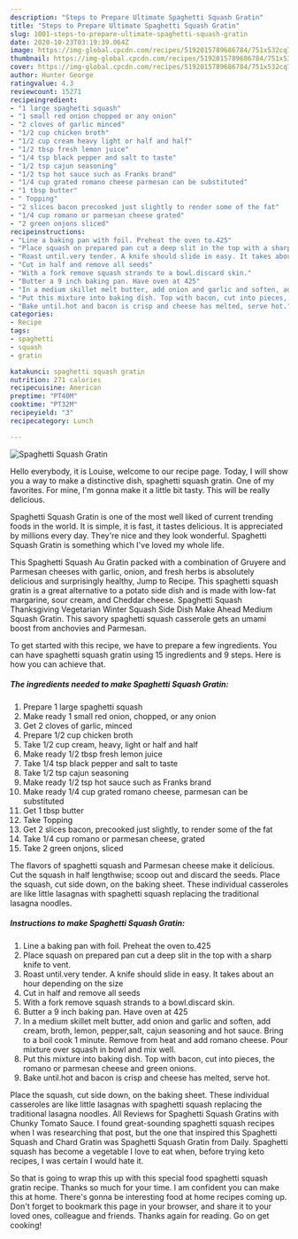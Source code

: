 ```yaml
---
description: "Steps to Prepare Ultimate Spaghetti Squash Gratin"
title: "Steps to Prepare Ultimate Spaghetti Squash Gratin"
slug: 1001-steps-to-prepare-ultimate-spaghetti-squash-gratin
date: 2020-10-23T03:19:39.064Z
image: https://img-global.cpcdn.com/recipes/5192015789686784/751x532cq70/spaghetti-squash-gratin-recipe-main-photo.jpg
thumbnail: https://img-global.cpcdn.com/recipes/5192015789686784/751x532cq70/spaghetti-squash-gratin-recipe-main-photo.jpg
cover: https://img-global.cpcdn.com/recipes/5192015789686784/751x532cq70/spaghetti-squash-gratin-recipe-main-photo.jpg
author: Hunter George
ratingvalue: 4.3
reviewcount: 15271
recipeingredient:
- "1 large spaghetti squash"
- "1 small red onion chopped or any onion"
- "2 cloves of garlic minced"
- "1/2 cup chicken broth"
- "1/2 cup cream heavy light or half and half"
- "1/2 tbsp fresh lemon juice"
- "1/4 tsp black pepper and salt to taste"
- "1/2 tsp cajun seasoning"
- "1/2 tsp hot sauce such as Franks brand"
- "1/4 cup grated romano cheese parmesan can be substituted"
- "1 tbsp butter"
- " Topping"
- "2 slices bacon precooked just slightly to render some of the fat"
- "1/4 cup romano or parmesan cheese grated"
- "2 green onjons sliced"
recipeinstructions:
- "Line a baking pan with foil. Preheat the oven to.425"
- "Place squash on prepared pan cut a deep slit in the top with a sharp knife to vent."
- "Roast until.very tender. A knife should slide in easy. It takes about an hour depending on the size"
- "Cut in half and remove all seeds"
- "With a fork remove squash strands to a bowl.discard skin."
- "Butter a 9 inch baking pan. Have oven at 425"
- "In a medium skillet melt butter, add onion and garlic and soften, add cream, broth, lemon, pepper,salt, cajun seasoning and hot sauce. Bring to a boil cook 1 minute. Remove from heat and add romano cheese. Pour mixture over squash in bowl and mix well."
- "Put this mixture into baking dish. Top with bacon, cut into pieces, the romano or parmesan cheese and green onions."
- "Bake until.hot and bacon is crisp and cheese has melted, serve hot."
categories:
- Recipe
tags:
- spaghetti
- squash
- gratin

katakunci: spaghetti squash gratin 
nutrition: 271 calories
recipecuisine: American
preptime: "PT40M"
cooktime: "PT32M"
recipeyield: "3"
recipecategory: Lunch

---
```



![Spaghetti Squash Gratin](https://img-global.cpcdn.com/recipes/5192015789686784/751x532cq70/spaghetti-squash-gratin-recipe-main-photo.jpg)

Hello everybody, it is Louise, welcome to our recipe page. Today, I will show you a way to make a distinctive dish, spaghetti squash gratin. One of my favorites. For mine, I'm gonna make it a little bit tasty. This will be really delicious.

Spaghetti Squash Gratin is one of the most well liked of current trending foods in the world. It is simple, it is fast, it tastes delicious. It is appreciated by millions every day. They're nice and they look wonderful. Spaghetti Squash Gratin is something which I've loved my whole life.

This Spaghetti Squash Au Gratin packed with a combination of Gruyere and Parmesan cheeses with garlic, onion, and fresh herbs is absolutely delicious and surprisingly healthy, Jump to Recipe. This spaghetti squash gratin is a great alternative to a potato side dish and is made with low-fat margarine, sour cream, and Cheddar cheese. Spaghetti Squash Thanksgiving Vegetarian Winter Squash Side Dish Make Ahead Medium Squash Gratin. This savory spaghetti squash casserole gets an umami boost from anchovies and Parmesan.


To get started with this recipe, we have to prepare a few ingredients. You can have spaghetti squash gratin using 15 ingredients and 9 steps. Here is how you can achieve that.

<!--inarticleads1-->

##### The ingredients needed to make Spaghetti Squash Gratin:

1. Prepare 1 large spaghetti squash
1. Make ready 1 small red onion, chopped, or any onion
1. Get 2 cloves of garlic, minced
1. Prepare 1/2 cup chicken broth
1. Take 1/2 cup cream, heavy, light or half and half
1. Make ready 1/2 tbsp fresh lemon juice
1. Take 1/4 tsp black pepper and salt to taste
1. Take 1/2 tsp cajun seasoning
1. Make ready 1/2 tsp hot sauce such as Franks brand
1. Make ready 1/4 cup grated romano cheese, parmesan can be substituted
1. Get 1 tbsp butter
1. Take  Topping
1. Get 2 slices bacon, precooked just slightly, to render some of the fat
1. Take 1/4 cup romano or parmesan cheese, grated
1. Take 2 green onjons, sliced


The flavors of spaghetti squash and Parmesan cheese make it delicious. Cut the squash in half lengthwise; scoop out and discard the seeds. Place the squash, cut side down, on the baking sheet. These individual casseroles are like little lasagnas with spaghetti squash replacing the traditional lasagna noodles. 

<!--inarticleads2-->

##### Instructions to make Spaghetti Squash Gratin:

1. Line a baking pan with foil. Preheat the oven to.425
1. Place squash on prepared pan cut a deep slit in the top with a sharp knife to vent.
1. Roast until.very tender. A knife should slide in easy. It takes about an hour depending on the size
1. Cut in half and remove all seeds
1. With a fork remove squash strands to a bowl.discard skin.
1. Butter a 9 inch baking pan. Have oven at 425
1. In a medium skillet melt butter, add onion and garlic and soften, add cream, broth, lemon, pepper,salt, cajun seasoning and hot sauce. Bring to a boil cook 1 minute. Remove from heat and add romano cheese. Pour mixture over squash in bowl and mix well.
1. Put this mixture into baking dish. Top with bacon, cut into pieces, the romano or parmesan cheese and green onions.
1. Bake until.hot and bacon is crisp and cheese has melted, serve hot.


Place the squash, cut side down, on the baking sheet. These individual casseroles are like little lasagnas with spaghetti squash replacing the traditional lasagna noodles. All Reviews for Spaghetti Squash Gratins with Chunky Tomato Sauce. I found great-sounding spaghetti squash recipes when I was researching that post, but the one that inspired this Spaghetti Squash and Chard Gratin was Spaghetti Squash Gratin from Daily. Spaghetti squash has become a vegetable I love to eat when, before trying keto recipes, I was certain I would hate it. 

So that is going to wrap this up with this special food spaghetti squash gratin recipe. Thanks so much for your time. I am confident you can make this at home. There's gonna be interesting food at home recipes coming up. Don't forget to bookmark this page in your browser, and share it to your loved ones, colleague and friends. Thanks again for reading. Go on get cooking!
